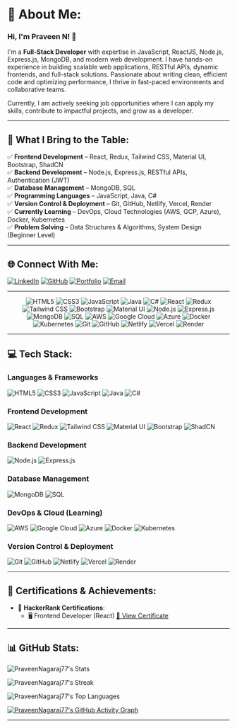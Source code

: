 # 💫 About Me:
### Hi, I'm Praveen N! 👋  
I'm a **Full-Stack Developer** with expertise in JavaScript, ReactJS, Node.js, Express.js, MongoDB, and modern web development. I have hands-on experience in building scalable web applications, RESTful APIs, dynamic frontends, and full-stack solutions. Passionate about writing clean, efficient code and optimizing performance, I thrive in fast-paced environments and collaborative teams.

Currently, I am actively seeking job opportunities where I can apply my skills, contribute to impactful projects, and grow as a developer.

---

## 🚀 What I Bring to the Table:
✅ **Frontend Development** – React, Redux, Tailwind CSS, Material UI, Bootstrap, ShadCN  
✅ **Backend Development** – Node.js, Express.js, RESTful APIs, Authentication (JWT)  
✅ **Database Management** – MongoDB, SQL  
✅ **Programming Languages** – JavaScript, Java, C#  
✅ **Version Control & Deployment** – Git, GitHub, Netlify, Vercel, Render  
✅ **Currently Learning** – DevOps, Cloud Technologies (AWS, GCP, Azure), Docker, Kubernetes  
✅ **Problem Solving** – Data Structures & Algorithms, System Design (Beginner Level)  

---

## 🌐 Connect With Me:
[![LinkedIn](https://img.shields.io/badge/LinkedIn-%230077B5.svg?style=for-the-badge&logo=linkedin&logoColor=white)](https://www.linkedin.com/in/praveen-nagaraj-a8b956219/)
[![GitHub](https://img.shields.io/badge/GitHub-%23181717.svg?style=for-the-badge&logo=github&logoColor=white)](https://github.com/PraveenNagaraj77)
[![Portfolio](https://img.shields.io/badge/Portfolio-%231DA1F2.svg?style=for-the-badge&logo=web&logoColor=white)](https://portfolio-prav-een.netlify.app/)
[![Email](https://img.shields.io/badge/Email-D14836?style=for-the-badge&logo=gmail&logoColor=white)](mailto:praveennagaraj76@gmail.com)

---

<p align="center">
  <img src="https://img.icons8.com/color/48/html-5.png" alt="HTML5"/>
  <img src="https://img.icons8.com/color/48/css3.png" alt="CSS3"/>
  <img src="https://img.icons8.com/color/48/javascript--v1.png" alt="JavaScript"/>
  <img src="https://img.icons8.com/color/48/java-coffee-cup-logo--v1.png" alt="Java"/>
  <img src="https://img.icons8.com/color/48/c-sharp-logo.png" alt="C#"/>
  <img src="https://img.icons8.com/officel/48/react.png" alt="React"/>
  <img src="https://img.icons8.com/color/48/redux.png" alt="Redux"/>
  <img src="https://img.icons8.com/color/48/tailwind_css.png" alt="Tailwind CSS"/>
  <img src="https://img.icons8.com/color/48/bootstrap.png" alt="Bootstrap"/>
  <img src="https://img.icons8.com/color/48/material-ui.png" alt="Material UI"/>
  <img src="https://img.icons8.com/windows/48/node-js.png" alt="Node.js"/>
  <img src="https://img.icons8.com/ios/48/express-js.png" alt="Express.js"/>
  <img src="https://img.icons8.com/color/48/mongodb.png" alt="MongoDB"/>
  <img src="https://img.icons8.com/color/48/sql.png" alt="SQL"/>
  <img src="https://img.icons8.com/color/48/amazon-web-services.png" alt="AWS"/>
  <img src="https://img.icons8.com/color/48/google-cloud.png" alt="Google Cloud"/>
  <img src="https://img.icons8.com/color/48/azure-1.png" alt="Azure"/>
  <img src="https://img.icons8.com/color/48/docker.png" alt="Docker"/>
  <img src="https://img.icons8.com/color/48/kubernetes.png" alt="Kubernetes"/>
  <img src="https://img.icons8.com/color/48/git.png" alt="Git"/>
  <img src="https://img.icons8.com/color/48/github.png" alt="GitHub"/>
  <img src="https://img.icons8.com/color/48/netlify.png" alt="Netlify"/>
  <img src="https://img.icons8.com/color/48/vercel.png" alt="Vercel"/>
  <img src="https://img.icons8.com/color/48/render.png" alt="Render"/>
</p>


---

## 💻 Tech Stack:

### **Languages & Frameworks**  
![HTML5](https://img.shields.io/badge/HTML5-E34F26?style=for-the-badge&logo=html5&logoColor=white) 
![CSS3](https://img.shields.io/badge/CSS3-%231572B6.svg?style=for-the-badge&logo=css3&logoColor=white) 
![JavaScript](https://img.shields.io/badge/JavaScript-F7DF1E?style=for-the-badge&logo=javascript&logoColor=black) 
![Java](https://img.shields.io/badge/Java-%23ED8B00.svg?style=for-the-badge&logo=openjdk&logoColor=white) 
![C#](https://img.shields.io/badge/C%23-239120.svg?style=for-the-badge&logo=c-sharp&logoColor=white)  

### **Frontend Development**  
![React](https://img.shields.io/badge/React-%2361DAFB.svg?style=for-the-badge&logo=react&logoColor=white) 
![Redux](https://img.shields.io/badge/Redux-764ABC?style=for-the-badge&logo=redux&logoColor=white) 
![Tailwind CSS](https://img.shields.io/badge/Tailwind_CSS-38B2AC?style=for-the-badge&logo=tailwind-css&logoColor=white) 
![Material UI](https://img.shields.io/badge/Material--UI-007FFF?style=for-the-badge&logo=mui&logoColor=white) 
![Bootstrap](https://img.shields.io/badge/Bootstrap-7952B3?style=for-the-badge&logo=bootstrap&logoColor=white) 
![ShadCN](https://img.shields.io/badge/ShadCN-%23000000.svg?style=for-the-badge&logo=shadcn&logoColor=white)  

### **Backend Development**  
![Node.js](https://img.shields.io/badge/Node.js-43853D?style=for-the-badge&logo=node.js&logoColor=white) 
![Express.js](https://img.shields.io/badge/Express.js-000000?style=for-the-badge&logo=express&logoColor=white)  

### **Database Management**  
![MongoDB](https://img.shields.io/badge/MongoDB-4EA94B?style=for-the-badge&logo=mongodb&logoColor=white) 
![SQL](https://img.shields.io/badge/SQL-4479A1?style=for-the-badge&logo=postgresql&logoColor=white)  

### **DevOps & Cloud (Learning)**  
![AWS](https://img.shields.io/badge/AWS-FF9900?style=for-the-badge&logo=amazonaws&logoColor=white) 
![Google Cloud](https://img.shields.io/badge/Google%20Cloud-4285F4?style=for-the-badge&logo=google-cloud&logoColor=white) 
![Azure](https://img.shields.io/badge/Azure-0078D4?style=for-the-badge&logo=microsoft-azure&logoColor=white) 
![Docker](https://img.shields.io/badge/Docker-2496ED?style=for-the-badge&logo=docker&logoColor=white) 
![Kubernetes](https://img.shields.io/badge/Kubernetes-326CE5?style=for-the-badge&logo=kubernetes&logoColor=white)  

### **Version Control & Deployment**  
![Git](https://img.shields.io/badge/Git-F05032?style=for-the-badge&logo=git&logoColor=white) 
![GitHub](https://img.shields.io/badge/GitHub-181717?style=for-the-badge&logo=github&logoColor=white) 
![Netlify](https://img.shields.io/badge/Netlify-00C7B7?style=for-the-badge&logo=netlify&logoColor=white) 
![Vercel](https://img.shields.io/badge/Vercel-000000?style=for-the-badge&logo=vercel&logoColor=white) 
![Render](https://img.shields.io/badge/Render-0094F5?style=for-the-badge&logo=render&logoColor=white)  


---

## 📜 Certifications & Achievements:
- 🏅 **HackerRank Certifications**:  
  - 🖥️ Frontend Developer (React) [🔗 View Certificate](https://www.hackerrank.com/certificates/a326a64e9003)

 ---

## 📊 GitHub Stats:

![PraveenNagaraj77's Stats](https://github-readme-stats.vercel.app/api?username=PraveenNagaraj77&theme=dark&show_icons=true&hide_border=true&count_private=true)  

![PraveenNagaraj77's Streak](https://github-readme-streak-stats.herokuapp.com/?user=PraveenNagaraj77&theme=dark&hide_border=true)  

![PraveenNagaraj77's Top Languages](https://github-readme-stats.vercel.app/api/top-langs/?username=PraveenNagaraj77&theme=dark&show_icons=true&hide_border=true&layout=compact)  

[![PraveenNagaraj77's GitHub Activity Graph](https://github-readme-activity-graph.vercel.app/graph?username=PraveenNagaraj77&bg_color=121212&color=00ffcc&line=00ffcc&point=ffffff&area=true&hide_border=true)](https://github.com/ashutosh00710/github-readme-activity-graph)  




---

